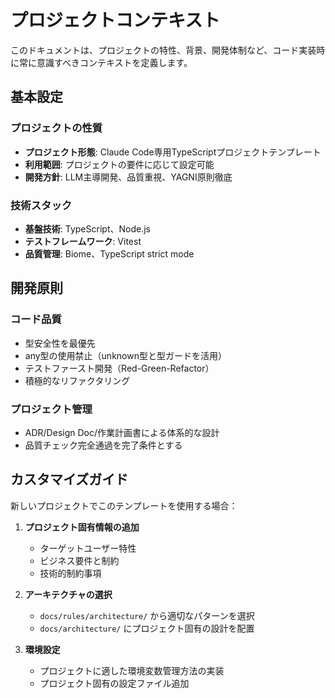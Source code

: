 # プロジェクトコンテキスト

このドキュメントは、プロジェクトの特性、背景、開発体制など、コード実装時に常に意識すべきコンテキストを定義します。

## 基本設定

### プロジェクトの性質
- **プロジェクト形態**: Claude Code専用TypeScriptプロジェクトテンプレート
- **利用範囲**: プロジェクトの要件に応じて設定可能
- **開発方針**: LLM主導開発、品質重視、YAGNI原則徹底

### 技術スタック
- **基盤技術**: TypeScript、Node.js
- **テストフレームワーク**: Vitest
- **品質管理**: Biome、TypeScript strict mode

## 開発原則

### コード品質
- 型安全性を最優先
- any型の使用禁止（unknown型と型ガードを活用）
- テストファースト開発（Red-Green-Refactor）
- 積極的なリファクタリング

### プロジェクト管理
- ADR/Design Doc/作業計画書による体系的な設計
- 品質チェック完全通過を完了条件とする

## カスタマイズガイド

新しいプロジェクトでこのテンプレートを使用する場合：

1. **プロジェクト固有情報の追加**
   - ターゲットユーザー特性
   - ビジネス要件と制約
   - 技術的制約事項

2. **アーキテクチャの選択**
   - `docs/rules/architecture/` から適切なパターンを選択
   - `docs/architecture/` にプロジェクト固有の設計を配置

3. **環境設定**
   - プロジェクトに適した環境変数管理方法の実装
   - プロジェクト固有の設定ファイル追加